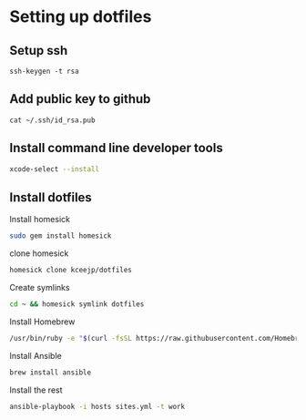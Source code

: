 Setting up dotfiles
===================

Setup ssh
---------

```
ssh-keygen -t rsa
```

Add public key to github
------------------------

```
cat ~/.ssh/id_rsa.pub
```

Install command line developer tools
------------------------------------

```bash
xcode-select --install
```

Install dotfiles
----------------

Install homesick

```bash
sudo gem install homesick
```

clone homesick

```bash
homesick clone kceejp/dotfiles
```

Create symlinks

```bash
cd ~ && homesick symlink dotfiles
```

Install Homebrew

```bash
/usr/bin/ruby -e "$(curl -fsSL https://raw.githubusercontent.com/Homebrew/install/master/install)"
```

Install Ansible

```bash
brew install ansible
```

Install the rest

```bash
ansible-playbook -i hosts sites.yml -t work
```
